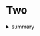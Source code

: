 # Two 

<details>
<summary>
summary
</summary>
details
https://render.githubusercontent.com/render/math?math=\color{red}E%20=%20mc^2
</details>
